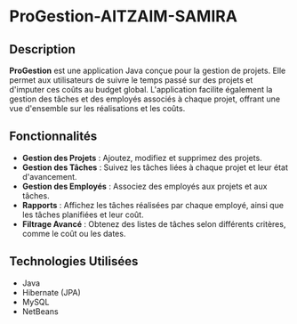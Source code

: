 # ProGestion-AITZAIM-SAMIRA
## Description

**ProGestion** est une application Java conçue pour la gestion de projets. Elle permet aux utilisateurs de suivre le temps passé sur des projets et d'imputer ces coûts au budget global. L'application facilite également la gestion des tâches et des employés associés à chaque projet, offrant une vue d'ensemble sur les réalisations et les coûts.

## Fonctionnalités

- **Gestion des Projets** : Ajoutez, modifiez et supprimez des projets.
- **Gestion des Tâches** : Suivez les tâches liées à chaque projet et leur état d'avancement.
- **Gestion des Employés** : Associez des employés aux projets et aux tâches.
- **Rapports** : Affichez les tâches réalisées par chaque employé, ainsi que les tâches planifiées et leur coût.
- **Filtrage Avancé** : Obtenez des listes de tâches selon différents critères, comme le coût ou les dates.

## Technologies Utilisées

- Java
- Hibernate (JPA)
- MySQL
- NetBeans

 
